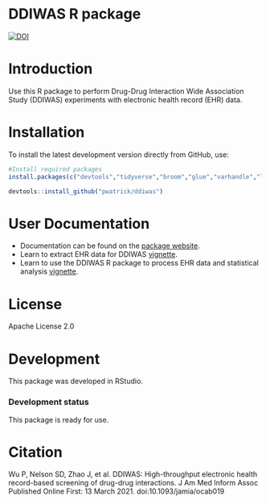 DDIWAS R package
====================

[![DOI](https://zenodo.org/badge/DOI/10.5281/zenodo.4251662.svg)](https://doi.org/10.5281/zenodo.4251662)

Introduction
============
Use this R package to perform Drug-Drug Interaction Wide Association Study (DDIWAS) experiments with electronic health record (EHR) data.  

Installation
============
To install the latest development version directly from GitHub, use:

```r
#Install required packages
install.packages(c("devtools","tidyverse","broom","glue","varhandle","logistf"))

devtools::install_github("pwatrick/ddiwas")
```

User Documentation
==================
* Documentation can be found on the [package website](https://pwatrick.github.io/ddiwas/).  
* Learn to extract EHR data for DDIWAS [vignette](https://pwatrick.github.io/ddiwas/articles/extract_ehr_data.html).  
* Learn to use the DDIWAS R package to process EHR data and statistical analysis [vignette](https://pwatrick.github.io/ddiwas/articles/ddiwas_r_package_tutorial.html).  

License
=======
Apache License 2.0  

Development
===========
This package was developed in RStudio.  

### Development status

This package is ready for use.  

Citation
===========
Wu P, Nelson SD, Zhao J, et al. DDIWAS: High-throughput electronic health record-based screening of drug-drug interactions. J Am Med Inform Assoc Published Online First: 13 March 2021. doi:10.1093/jamia/ocab019  
